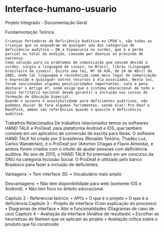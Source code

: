 # Interface-humano-usuario
Projeto Integrado - Documentação Geral

Fundamentação Teórica

	Crianças Portadoras de Deficiência Auditiva ou CPDA’s, são todas as crianças que se enquadram em qualquer uma das categorias de deficiência auditiva – DA a hipoacusia ou surdez, que é a perda parcial ou total da audição, causada por doenças ou provinda de nascença.
	Como solução para os problemas de comunicação que nascem devido à surdez, surgiu a linguagem de sinais, no Brasil, libras (Linguagem brasileira de sinais). Existe uma lei, Nº 10.436, de 24 de Abril de 2002, onde tal linguagem é reconhecida como meio legal de comunicação e expressão e quaisquer outros recursos à ela associados. Nesta lei, foram sancionadas algumas peculiaridades importantes, vale a pena destacar o Artigo 4º, onde exige que o sistema educacional de todo o nosso território nacional devem garantir a inclusão nos cursos de formação de Educação Especial.
	Quando o assunto é acessibilidade para deficientes auditivos, não podemos deixar de fora algumas ferramentas, sendo elas: Pro Deaf e HandTalk, ambas são referências quando o quesito é deficiência auditiva.

Trabalhos Relacionados
De trabalhos relacionados temos os softwares HAND TALK e ProDeaf, para plataforma Android e IOS, que também consiste em um aplicativo de conversão de escrita para libras.
O software HAND TALK foi criado por 3 brasileiros (Ronaldo Tenório, Thadeu Luz, Carlos Wanderlan), e o ProDeaf por (Amirton Chagas e Flavio Almeida), e ambos foram criados com o intuito de ajudar pessoas com deficiência auditiva.
No ano de 2013, o HAND TALK foi premiado em um concurso da ONU na categoria Inclusão Social. O ProDeaf é utilizado pelo banco Bradesco para fazer a inclusão de deficientes.

Vantagens:
•	Tem interface 3D.
•	Vocabulário mais amplo 

Desvantagens:
•	Não tem disponibilidade para web (somente IOS e Android). 
•	Não tem foco no âmbito educacional.  



Capitulo 2 - Referencial teórico:
•	API’s
•	O que é o projeto
•	O que é a deficiência
Capítulo 3 – Projeto de interface (Com explicação do processo)
•	Diagramas de interface
•	Ator e funcionalidades (Diagramas de caso de uso)
Capítulo 4 – Avaliação da interface (Análise de resultado)
•	Escolher as heurísticas de Nielsen que se aplicam ao projeto
•	Avaliação crítica sobre o produto que foi construído

